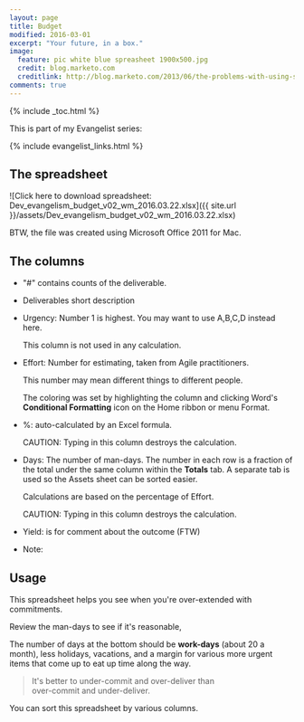 ```yaml
---
layout: page
title: Budget
modified: 2016-03-01
excerpt: "Your future, in a box."
image:
  feature: pic white blue spreasheet 1900x500.jpg
  credit: blog.marketo.com
  creditlink: http://blog.marketo.com/2013/06/the-problems-with-using-spreadsheets-to-manage-your-marketing-budget.html
comments: true
---
```


{% include _toc.html %}

This is part of my Evangelist series:

{% include evangelist_links.html %}

## The spreadsheet

![Click here to download spreadsheet: Dev_evangelism_budget_v02_wm_2016.03.22.xlsx]({{ site.url }}/assets/Dev_evangelism_budget_v02_wm_2016.03.22.xlsx)

BTW, the file was created using Microsoft Office 2011 for Mac.

<!-- WARNING: Word locks the file when it open a file, which makes Jekyll think it doesn't exist.
-->

## The columns

* "#" contains counts of the deliverable.

* Deliverables short description

* Urgency: Number 1 is highest. You may want to use A,B,C,D instead here.

  This column is not used in any calculation.
 
* Effort: Number for estimating, taken from Agile practitioners.

  This number may mean different things to different people.

  The coloring was set by highlighting the column and clicking Word's **Conditional Formatting** icon
  on the Home ribbon or menu Format.

* %: auto-calculated by an Excel formula.

  CAUTION: Typing in this column destroys the calculation.

* Days: The number of man-days. The number in each row is a fraction of the 
  total under the same column within the **Totals** tab.
  A separate tab is used so the Assets sheet can be sorted easier.

  Calculations are based on the percentage of Effort.
  
  CAUTION: Typing in this column destroys the calculation.

* Yield: is for comment about the outcome (FTW)

* Note:

## Usage

This spreadsheet helps you see when you're over-extended with commitments.

Review the man-days to see if it's reasonable, 

The number of days at the bottom should be **work-days** (about 20 a month),
less holidays, vacations, and 
a margin for various more urgent items that 
come up to eat up time along the way.

> It's better to under-commit and over-deliver than<br />over-commit and under-deliver.

You can sort this spreadsheet by various columns.
